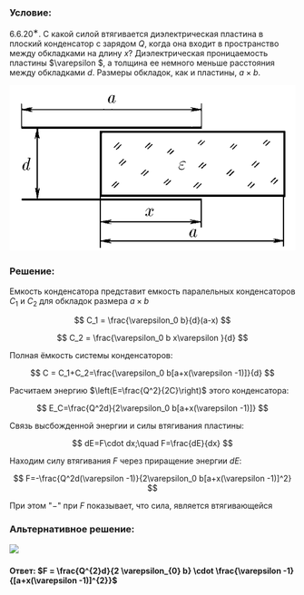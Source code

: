 ###  Условие:

$6.6.20^{∗}.$ С какой силой втягивается диэлектрическая пластина в плоский конденсатор с зарядом $Q$, когда она входит в пространство между обкладками на длину $x$? Диэлектрическая проницаемость пластины $\varepsilon $, а толщина ее немного меньше расстояния между обкладками $d$. Размеры обкладок, как и пластины, $a × b$.

![К задаче $6.6.20^{∗}.$|688x399, 50%](../../img/6.6.20/statement.png)

###  Решение:

Емкость конденсатора представит емкость паралельных конденсаторов $C_1$ и $C_2$ для обкладок размера $a × b$

$$
C_1 = \frac{\varepsilon_0 b}{d}(a-x)
$$

$$
C_2 = \frac{\varepsilon_0 b x\varepsilon }{d}
$$

Полная ёмкость системы конденсаторов:

$$
C = C_1+C_2=\frac{\varepsilon_0 b[a+x(\varepsilon -1)]}{d}
$$

Расчитаем энергию $\left(E=\frac{Q^2}{2C}\right)$ этого конденсатора:

$$
E_С=\frac{Q^2d}{2\varepsilon_0 b[a+x(\varepsilon -1)]}
$$

Связь высбожденной энергии и силы втягивания пластины:

$$
dE=F\cdot dx;\quad F=\frac{dE}{dx}
$$

Находим силу втягивания $F$ через приращение энергии $dE$:

$$
F=-\frac{Q^2d(\varepsilon -1)}{2\varepsilon_0 b[a+x(\varepsilon -1)]^2}
$$

При этом "$-$" при $F$ показывает, что сила, является втягивающейся

###  Альтернативное решение:

![](https://www.youtube.com/embed/naaEdcV9DnY)

####  Ответ: $F = \frac{Q^{2}d}{2 \varepsilon_{0} b} \cdot \frac{\varepsilon -1}{[a+x(\varepsilon -1)]^{2}}$